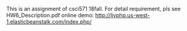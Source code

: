 This is an assignment of csci571 18fall.
For detail requirement, pls see HW6_Description.pdf
online demo: http://ljyphp.us-west-1.elasticbeanstalk.com/index.php/



